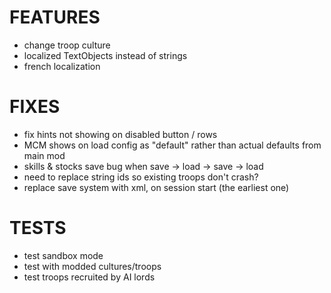# FEATURES

- change troop culture
- localized TextObjects instead of strings
- french localization

# FIXES

- fix hints not showing on disabled button / rows
- MCM shows on load config as "default" rather than actual defaults from main mod
- skills & stocks save bug when save -> load -> save -> load
- need to replace string ids so existing troops don't crash?
- replace save system with xml, on session start (the earliest one)

# TESTS

- test sandbox mode
- test with modded cultures/troops
- test troops recruited by AI lords